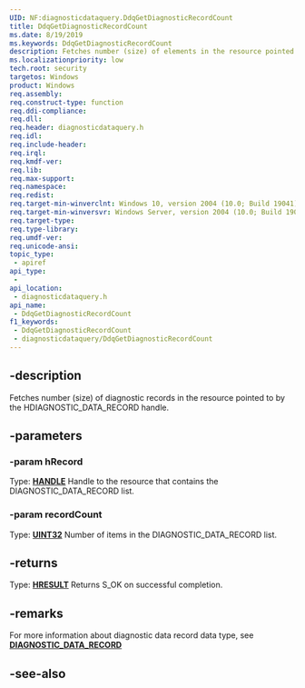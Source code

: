 ```yaml
---
UID: NF:diagnosticdataquery.DdqGetDiagnosticRecordCount
title: DdqGetDiagnosticRecordCount
ms.date: 8/19/2019
ms.keywords: DdqGetDiagnosticRecordCount
description: Fetches number (size) of elements in the resource pointed to by the HDIAGNOSTIC_DATA_RECORD handle.
ms.localizationpriority: low
tech.root: security
targetos: Windows
product: Windows
req.assembly: 
req.construct-type: function
req.ddi-compliance: 
req.dll: 
req.header: diagnosticdataquery.h
req.idl: 
req.include-header: 
req.irql: 
req.kmdf-ver: 
req.lib: 
req.max-support: 
req.namespace: 
req.redist: 
req.target-min-winverclnt: Windows 10, version 2004 (10.0; Build 19041)
req.target-min-winversvr: Windows Server, version 2004 (10.0; Build 19041)
req.target-type: 
req.type-library: 
req.umdf-ver: 
req.unicode-ansi: 
topic_type:
 - apiref
api_type:
 - 
api_location:
 - diagnosticdataquery.h
api_name:
 - DdqGetDiagnosticRecordCount
f1_keywords:
 - DdqGetDiagnosticRecordCount
 - diagnosticdataquery/DdqGetDiagnosticRecordCount
---
```


## -description

Fetches number (size) of diagnostic records in the resource pointed to by the HDIAGNOSTIC_DATA_RECORD handle.

## -parameters

### -param hRecord

Type: **[HANDLE](/windows/desktop/winprog/windows-data-types)**
Handle to the resource that contains the DIAGNOSTIC_DATA_RECORD list.

### -param recordCount

Type: **[UINT32](/windows/desktop/winprog/windows-data-types)**
Number of items in the DIAGNOSTIC_DATA_RECORD list.

## -returns

Type: **[HRESULT](/windows/desktop/com/structure-of-com-error-codes)**
Returns S_OK on successful completion.

## -remarks

For more information about diagnostic data record data type, see [**DIAGNOSTIC_DATA_RECORD**](../diagnosticdataquerytypes/ns-diagnosticdataquerytypes-diagnostic_data_record.md)

## -see-also